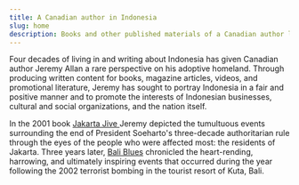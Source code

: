 ```yaml
---
title: A Canadian author in Indonesia
slug: home
description: Books and other published materials of a Canadian author living in Indonesia.
---
```


Four decades of living in and writing about Indonesia has given Canadian author Jeremy Allan a rare perspective on his adoptive homeland. Through producing written content for books, magazine articles, videos, and promotional literature, Jeremy has sought to portray Indonesia in a fair and positive manner and to promote the interests of Indonesian businesses, cultural and social organizations, and the nation itself.

In the 2001 book  [Jakarta Jive ](link://slug/jakarta_jive) Jeremy depicted the tumultuous events surrounding the end of President Soeharto's three-decade authoritarian rule  through the eyes of the people who were affected most: the residents of Jakarta. Three years later,  [Bali Blues](link://slug/bali_blues) chronicled the heart-rending, harrowing, and
ultimately inspiring events that occurred during the year following the 2002 terrorist bombing in the tourist resort of Kuta, Bali.   